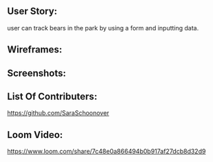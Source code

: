 ## User Story:
user can track bears in the park by using a form and inputting data.

## Wireframes:
## Screenshots:

## List Of Contributers:
https://github.com/SaraSchoonover
## Loom Video:
https://www.loom.com/share/7c48e0a866494b0b917af27dcb8d32d9

